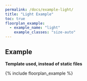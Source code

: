 ```yaml
---
permalink: /docs/example-light/
title: "Light Example"
toc: true
floorplan_example:
  - example_name: "light"
    example_classes: "size-auto"
---
```


## Example

**Template used, instead of static files**

{% include floorplan_example %}
